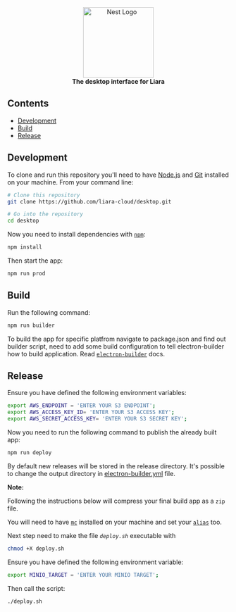 <div align="center">
  <a href="https://liara.ir" target="blank">
    <div>
      <img src="https://raw.githubusercontent.com/liara-cloud/desktop/master/assets/icon.png" width="160" height="160" alt="Nest Logo" />
    </div>
  </a>
      <b>The desktop interface for Liara</b>
</div>

## Contents

- [Development](#development)
- [Build](#build)
- [Release](#release)

## Development

To clone and run this repository you'll need to have [Node.js](https://nodejs.org/en/download/) and [Git](https://git-scm.com) installed on your machine.
From your command line:

```bash
# Clone this repository
git clone https://github.com/liara-cloud/desktop.git

# Go into the repository
cd desktop
```

Now you need to install dependencies with [`npm`](https://npmjs.com):

```bash
npm install
```

Then start the app:

```bash
npm run prod
```

## Build

Run the following command:

```bash
npm run builder
```

To build the app for specific platfrom navigate to package.json and find out builder script, need to add some build configuration to tell electron-builder how to build application. Read [`electron-builder`](https://www.electron.build/) docs.

## Release

Ensure you have defined the following environment variables:

```bash
export AWS_ENDPOINT = 'ENTER YOUR S3 ENDPOINT';
export AWS_ACCESS_KEY_ID= 'ENTER YOUR S3 ACCESS KEY';
export AWS_SECRET_ACCESS_KEY= 'ENTER YOUR S3 SECRET KEY';
```

Now you need to run the following command to publish the already built app:

```bash
npm run deploy
``` 

By default new releases will be stored in the release directory.
It's possible to change the output directory in [electron-builder.yml](https://www.electron.build/configuration/configuration.html#MetadataDirectories) file.

**Note:**

Following the instructions below will compress your final build app as a `zip` file.

You will need to have [`mc`](https://docs.min.io/docs/minio-client-complete-guide.html) installed on your machine and set your [`alias`](https://docs.min.io/docs/minio-client-complete-guide.html#alias) too.

Next step  need to make the file *`deploy.sh`* executable with 
```bash
chmod +X deploy.sh
```

Ensure you have defined the following environment variable:
```bash
export MINIO_TARGET = 'ENTER YOUR MINIO TARGET';
```

Then call the script: 
```bash
./deploy.sh
```